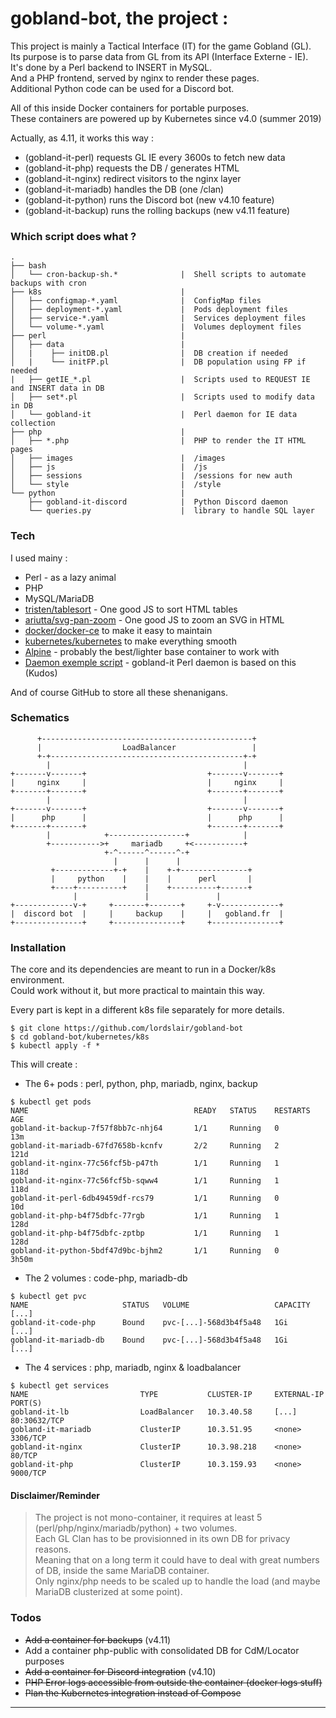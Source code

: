 # gobland-bot, the project :

This project is mainly a Tactical Interface (IT) for the game Gobland (GL).  
Its purpose is to parse data from GL from its API (Interface Externe - IE).  
It's done by a Perl backend to INSERT in MySQL.  
And a PHP frontend, served by nginx to render these pages.  
Additional Python code can be used for a Discord bot.

All of this inside Docker containers for portable purposes.  
These containers are powered up by Kubernetes since v4.0 (summer 2019)

Actually, as 4.11, it works this way :

 - (gobland-it-perl) requests GL IE every 3600s to fetch new data
 - (gobland-it-php) requests the DB / generates HTML
 - (gobland-it-nginx) redirect visitors to the nginx layer
 - (gobland-it-mariadb) handles the DB (one /clan)
 - (gobland-it-python) runs the Discord bot (new v4.10 feature)
 - (gobland-it-backup) runs the rolling backups (new v4.11 feature)

### Which script does what ?

```
.
├── bash
│   └── cron-backup-sh.*              |  Shell scripts to automate backups with cron
├── k8s                               |  
│   ├── configmap-*.yaml              |  ConfigMap files
│   ├── deployment-*.yaml             |  Pods deployment files
│   ├── service-*.yaml                |  Services deployment files
│   └── volume-*.yaml                 |  Volumes deployment files
├── perl                              |  
│   ├── data                          |  
│   |    ├── initDB.pl                |  DB creation if needed
│   |    └── initFP.pl                |  DB population using FP if needed
|   ├── getIE_*.pl                    |  Scripts used to REQUEST IE and INSERT data in DB
│   ├── set*.pl                       |  Scripts used to modify data in DB
│   └── gobland-it                    |  Perl daemon for IE data collection
├── php                               |  
│   ├── *.php                         |  PHP to render the IT HTML pages
│   ├── images                        |  /images
│   ├── js                            |  /js
│   ├── sessions                      |  /sessions for new auth
│   └── style                         |  /style
└── python                            |  
    ├── gobland-it-discord            |  Python Discord daemon
    └── queries.py                    |  library to handle SQL layer
```

### Tech

I used mainy :

* Perl - as a lazy animal
* PHP
* MySQL/MariaDB
* [tristen/tablesort][tablesort] - One good JS to sort HTML tables
* [ariutta/svg-pan-zoom][svg-pan-zoom] - One good JS to zoom an SVG in HTML
* [docker/docker-ce][docker] to make it easy to maintain
* [kubernetes/kubernetes][kubernetes] to make everything smooth
* [Alpine][alpine] - probably the best/lighter base container to work with
* [Daemon exemple script][daemon] - gobland-it Perl daemon is based on this (Kudos)

And of course GitHub to store all these shenanigans.

### Schematics

```
      +-----------------------------------------------+
      |                  LoadBalancer                 |
      +-+-------------------------------------------+-+
        |                                           |
+-------v-------+                           +-------v-------+
|     nginx     |                           |     nginx     |
+-------+-------+                           +-------+-------+
        |                                           |
+-------v-------+                           +-------v-------+
|      php      |                           |      php      |
+-------+-------+                           +-------+-------+
        |            +-----------------+            |
        +----------->+     mariadb     +<-----------+
                     +-^------^------^-+
                       |      |      |
         +-------------+-+    |    +-+---------------+
         |     python    |    |    |      perl       |
         +----+----------+    |    +----------+------+
              |               |               |
+-------------v-+     +-------+-------+     +-v-------------+
|  discord bot  |     |     backup    |     |   gobland.fr  |
+---------------+     +---------------+     +---------------+
```

### Installation

The core and its dependencies are meant to run in a Docker/k8s environment.  
Could work without it, but more practical to maintain this way.  

Every part is kept in a different k8s file separately for more details.  

```
$ git clone https://github.com/lordslair/gobland-bot
$ cd gobland-bot/kubernetes/k8s
$ kubectl apply -f *
```

This will create :
- The 6+ pods : perl, python, php, mariadb, nginx, backup

```
$ kubectl get pods
NAME                                     READY   STATUS    RESTARTS   AGE
gobland-it-backup-7f57f8bb7c-nhj64       1/1     Running   0          13m
gobland-it-mariadb-67fd7658b-kcnfv       2/2     Running   2          121d
gobland-it-nginx-77c56fcf5b-p47th        1/1     Running   1          118d
gobland-it-nginx-77c56fcf5b-sqww4        1/1     Running   1          118d
gobland-it-perl-6db49459df-rcs79         1/1     Running   0          10d
gobland-it-php-b4f75dbfc-77rgb           1/1     Running   1          128d
gobland-it-php-b4f75dbfc-zptbp           1/1     Running   1          128d
gobland-it-python-5bdf47d9bc-bjhm2       1/1     Running   0          3h50m
```

- The 2 volumes : code-php, mariadb-db

```
$ kubectl get pvc
NAME                     STATUS   VOLUME                   CAPACITY   [...]
gobland-it-code-php      Bound    pvc-[...]-568d3b4f5a48   1Gi        [...]
gobland-it-mariadb-db    Bound    pvc-[...]-568d3b4f5a48   1Gi        [...]
```

- The 4 services : php, mariadb, nginx & loadbalancer

```
$ kubectl get services
NAME                         TYPE           CLUSTER-IP     EXTERNAL-IP  PORT(S)     
gobland-it-lb                LoadBalancer   10.3.40.58     [...]        80:30632/TCP
gobland-it-mariadb           ClusterIP      10.3.51.95     <none>       3306/TCP    
gobland-it-nginx             ClusterIP      10.3.98.218    <none>       80/TCP      
gobland-it-php               ClusterIP      10.3.159.93    <none>       9000/TCP     
```

#### Disclaimer/Reminder

>The project is not mono-container, it requires at least 5 (perl/php/nginx/mariadb/python) + two volumes.  
>Each GL Clan has to be provisionned in its own DB for privacy reasons.  
>Meaning that on a long term it could have to deal with great numbers of DB, inside the same MariaDB container.  
>Only nginx/php needs to be scaled up to handle the load (and maybe MariaDB clusterized at some point).  

### Todos

 - ~~Add a container for backups~~ (v4.11)
 - Add a container php-public with consolidated DB for CdM/Locator purposes
 - ~~Add a container for Discord integration~~ (v4.10)
 - ~~PHP Error logs accessible from outside the container (docker logs stuff)~~
 - ~~Plan the Kubernetes integration instead of Compose~~

---
   [daemon]: <http://www.andrewault.net/2010/05/27/creating-a-perl-daemon-in-ubuntu/>
   [tablesort]: <https://github.com/tristen/tablesort>
   [svg-pan-zoom]: <https://github.com/ariutta/svg-pan-zoom>
   [kubernetes]: <https://github.com/kubernetes/kubernetes>
   [docker]: <https://github.com/docker/docker-ce>
   [alpine]: <https://github.com/alpinelinux>
